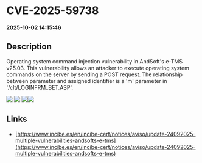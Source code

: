 # CVE-2025-59738

**2025-10-02 14:15:46**

## Description
Operating system command injection vulnerability in AndSoft's e-TMS v25.03. This vulnerability allows an attacker to execute operating system commands on the server by sending a POST request. The relationship between parameter and assigned identifier is a 'm' parameter in '/clt/LOGINFRM_BET.ASP'.

![](https://img.shields.io/static/v1?label=Score&message=9.3&color=red)
![](https://img.shields.io/static/v1?label=Severity&message=CRITICAL&color=red)
![](https://img.shields.io/static/v1?label=CWE&message=RCE&color=green)![](https://img.shields.io/static/v1?label=CWE&message=RCE&color=green)

## Links
- [https://www.incibe.es/en/incibe-cert/notices/aviso/update-24092025-multiple-vulnerabilities-andsofts-e-tms](https://www.incibe.es/en/incibe-cert/notices/aviso/update-24092025-multiple-vulnerabilities-andsofts-e-tms)
